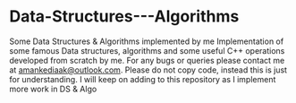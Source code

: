 # Data-Structures---Algorithms
Some Data Structures & Algorithms implemented by me
Implementation of some famous Data structures, algorithms and some useful C++ operations developed from scratch by me.
For any bugs or queries please contact me at amankediaak@outlook.com.
Please do not copy code, instead this is just for understanding.
I will keep on adding to this repository as I implement more work in DS & Algo
